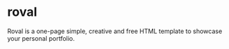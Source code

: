 # roval
Roval is a one-page simple, creative and free HTML template to showcase your personal portfolio.
